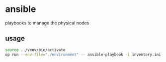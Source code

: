 # ansible

playbooks to manage the physical nodes

## usage 

```bash
source ../venv/bin/activate
op run --env-file="./environment" -- ansible-playbook -i inventory.ini playbook/node-a.yaml
```
